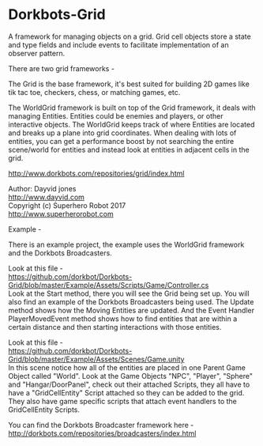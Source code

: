 # Dorkbots-Grid
A framework for managing objects on a grid. Grid cell objects store a state and type fields and include events to facilitate implementation of an observer pattern.

There are two grid frameworks -

The Grid is the base framework, it's best suited for building 2D games like tik tac toe, checkers, chess, or matching games, etc.

The WorldGrid framework is built on top of the Grid framework, it deals with managing Entities. Entities could be enemies and players, or other interactive objects. The WorldGrid keeps track of where Entities are located and breaks up a plane into grid coordinates. When dealing with lots of entities, you can get a performance boost by not searching the entire scene/world for entities and instead look at entities in adjacent cells in the grid.

http://www.dorkbots.com/repositories/grid/index.html

Author: Dayvid jones<br>
http://www.dayvid.com<br>
Copyright (c) Superhero Robot 2017<br>
http://www.superherorobot.com


Example -

There is an example project, the example uses the WorldGrid framework and the Dorkbots Broadcasters.

Look at this file -<br>
https://github.com/dorkbot/Dorkbots-Grid/blob/master/Example/Assets/Scripts/Game/Controller.cs<br>
Look at the Start method, there you will see the Grid being set up. You will also find an example of the Dorkbots Broadcasters being used. The Update method shows how the Moving Entities are updated. And the Event Handler PlayerMovedEvent method shows how to find entities that are within a certain distance and then starting interactions with those entities.

Look at this file -<br>
https://github.com/dorkbot/Dorkbots-Grid/blob/master/Example/Assets/Scenes/Game.unity<br>
In this scene notice how all of the entities are placed in one Parent Game Object called "World". Look at the Game Objects "NPC", "Player", "Sphere" and "Hangar/DoorPanel", check out their attached Scripts, they all have to have a "GridCellEntity" Script attached so they can be added to the grid. They also have game specific scripts that attach event handlers to the GridCellEntity Scripts.

You can find the Dorkbots Broadcaster framework here -<br> http://dorkbots.com/repositories/broadcasters/index.html